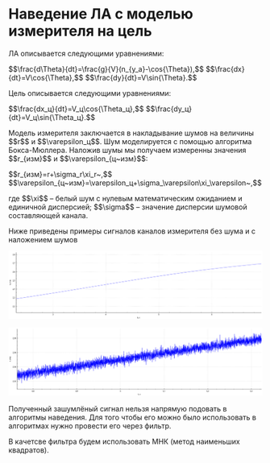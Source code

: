 <h1>Наведение ЛА с моделью измерителя на цель</h1>
ЛА описывается следующими уравнениями:  
<p style="text-algin:center"> $$\frac{d\Theta}{dt}=\frac{g}{V}(n_{y_a}-\cos{\Theta}),$$  
$$\frac{dx}{dt}=V\cos{\Theta},$$  
$$\frac{dy}{dt}=V\sin{\Theta}.$$</p>  
Цель описывается следующими уравнениями:  
<p style="text-algin:center"> $$\frac{dx_ц}{dt}=V_ц\cos{\Theta_ц},$$  
$$\frac{dy_ц}{dt}=V_ц\sin{\Theta_ц}.$$  </p>  
<p>Модель измерителя заключается в накладывание шумов на величины $$r$$ и $$\varepsilon_ц$$. Шум моделируется с помощью алгоритма Бокса-Мюллера. Наложив шумы мы получаем измеренны значения $$r_{изм}$$ и $$\varepsilon_{ц~изм}$$:</p>  
<p style="text-algin:center">$$r_{изм}=r+\sigma_r\xi_r~,$$  
$$\varepsilon_{ц~изм}=\varepsilon_ц+\sigma_\varepsilon\xi_\varepsilon~,$$</p>  
<p>где $$\xi$$ – белый шум с нулевым математическим ожиданием и единичной дисперсией; $$\sigma$$ – значение дисперсии шумовой составляющей канала.</p>
<p>Ниже приведены примеры сигналов каналов измерителя без шума и с наложением шумов</p>  

![Пример без шумов](Exampels/Example_without_noise_eps.png)  
  
![Пример c шумами](Exampels/Example_with_noise_eps.png)

<p>Полученный зашумлёный сигнал нельзя напрямую подовать в алгоритмы наведения. Для того чтобы его можно было использовать в алгоритмах нужно провести его через фильтр.</p>
<p>В качетсве фильтра будем использовать МНК (метод наименьших квадратов).</p>
